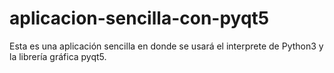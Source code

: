 # aplicacion-sencilla-con-pyqt5
Esta es una aplicación sencilla en donde se usará el interprete de Python3 y la librería gráfica pyqt5.
